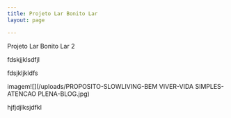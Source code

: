 ```yaml
---
title: Projeto Lar Bonito Lar
layout: page

---
```

Projeto Lar Bonito Lar 2

fdskjjklsdfjl

fdsjkljkldfs

imagem![](/uploads/PROPOSITO-SLOWLIVING-BEM VIVER-VIDA SIMPLES-ATENCAO PLENA-BLOG.jpg)

hjfjdjlksjdfkl